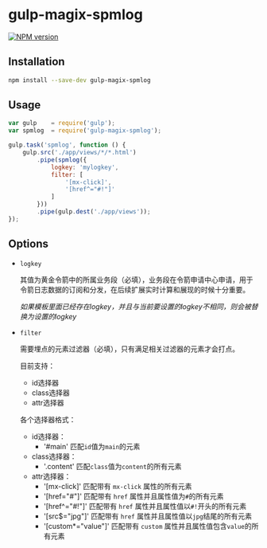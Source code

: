 # gulp-magix-spmlog

[![NPM version](https://img.shields.io/badge/npm-v1.0.2-orange.svg)](https://www.npmjs.org/package/gulp-magix-spmlog)

## Installation

```sh
npm install --save-dev gulp-magix-spmlog
```

## Usage

```javascript
var gulp    = require('gulp');
var spmlog  = require('gulp-magix-spmlog');

gulp.task('spmlog', function () {
    gulp.src('./app/views/*/*.html')
        .pipe(spmlog({
            logkey: 'mylogkey',
            filter: [
                '[mx-click]',
                '[href^="#!"]'
            ]
        }))
        .pipe(gulp.dest('./app/views'));
});
```

## Options

- `logkey`
    
    其值为黄金令箭中的所属业务段（必填），业务段在令箭申请中心申请，用于令箭日志数据的订阅和分发，在后续扩展实时计算和展现的时候十分重要。

    *如果模板里面已经存在logkey，并且与当前要设置的logkey不相同，则会被替换为设置的logkey*

- `filter`
    
    需要埋点的元素过滤器（必填），只有满足相关过滤器的元素才会打点。

    目前支持：

    * id选择器
    * class选择器
    * attr选择器

    各个选择器格式：

    * id选择器： 
        * '#main' 匹配`id`值为`main`的元素
    * class选择器：
        * '.content' 匹配`class`值为`content`的所有元素
    * attr选择器：
        * '[mx-click]' 匹配带有 `mx-click` 属性的所有元素
        * '[href="#"]' 匹配带有 `href` 属性并且属性值为`#`的所有元素
        * '[href^="#!"]' 匹配带有 `href` 属性并且属性值以`#!`开头的所有元素
        * '[src$="jpg"]' 匹配带有 `href` 属性并且属性值以`jpg`结尾的所有元素
        * '[custom*="value"]' 匹配带有 `custom` 属性并且属性值包含`value`的所有元素
